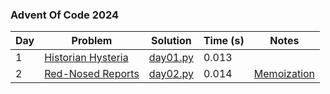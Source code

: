 ### Advent Of Code 2024

| Day | Problem                                                   | Solution                                 | Time (s) | Notes |
| --- | --------------------------------------------------------- | ---------------------------------------- | -------- | ----- |
| 1   | [Historian Hysteria](https://adventofcode.com/2024/day/1) | [day01.py](day01.py) | 0.013    |       |
| 2   | [Red-Nosed Reports](https://adventofcode.com/2024/day/2) | [day02.py](day02.py) | 0.014    | [Memoization](https://en.wikipedia.org/wiki/Memoization)      |
